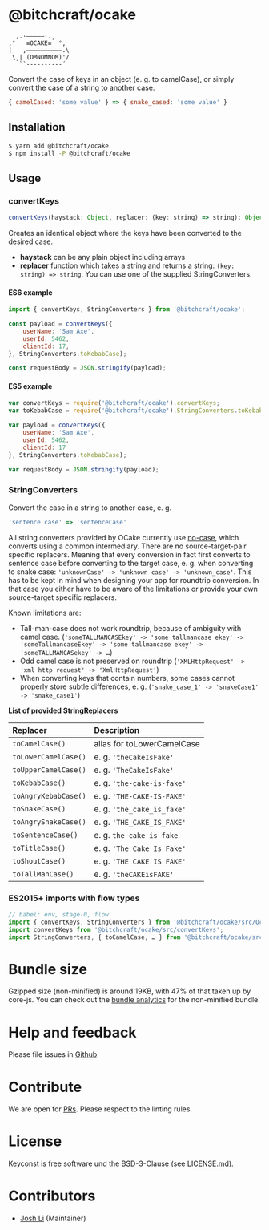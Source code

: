 # @bitchcraft/ocake

```
  ,.·——–——·.¸
,°   ≡OCAKE≡  °,
|   ,––––––––––.\
 \¸| (OMNOMNOM)'/
   ``----------´
```

Convert the case of keys in an object (e. g. to camelCase), or simply convert the case of a string to another case.

```js
{ camelCased: 'some value' } => { snake_cased: 'some value' }
```


## Installation

```sh
$ yarn add @bitchcraft/ocake
$ npm install -P @bitchcraft/ocake
```

## Usage

### convertKeys

```js
convertKeys(haystack: Object, replacer: (key: string) => string): Object
```

Creates an identical object where the keys have been converted to the desired case.

* **haystack** can be any plain object including arrays
* **replacer** function which takes a string and returns a string: `(key: string) => string`. You can use one of the supplied StringConverters.

#### ES6 example

```js
import { convertKeys, StringConverters } from '@bitchcraft/ocake';

const payload = convertKeys({
    userName: 'Sam Axe',
    userId: 5462,
    clientId: 17,
}, StringConverters.toKebabCase);

const requestBody = JSON.stringify(payload);
```

#### ES5 example

```js
var convertKeys = require('@bitchcraft/ocake').convertKeys;
var toKebabCase = require('@bitchcraft/ocake').StringConverters.toKebabCase;

var payload = convertKeys({
    userName: 'Sam Axe',
    userId: 5462,
    clientId: 17
}, StringConverters.toKebabCase);

var requestBody = JSON.stringify(payload);
```

### StringConverters

Convert the case in a string to another case, e. g.
```js
'sentence case' => 'sentenceCase'
```

All string converters provided by OCake currently use [no-case](https://yarn.pm/no-case), which converts using a common intermediary. There are no source-target-pair specific replacers. Meaning that every conversion in fact first converts to sentence case before converting to the target case, e. g. when converting to snake case: `'unknownCase' -> 'unknown case' -> 'unknown_case'`. This has to be kept in mind when designing your app for roundtrip conversion. In that case you either have to be aware of the limitations or provide your own source-target specific replacers.

Known limitations are:

* Tall-man-case does not work roundtrip, because of ambiguity with camel case. (`'someTALLMANCASEkey' -> 'some tallmancase ekey' -> 'someTallmancaseEkey' -> 'some tallmancase ekey' -> 'someTALLMANCASekey' -> …`)
* Odd camel case is not preserved on roundtrip (`'XMLHttpRequest' -> 'xml http request' -> 'XmlHttpRequest'`)
* When converting keys that contain numbers, some cases cannot properly store subtle differences, e. g. (`'snake_case_1' -> 'snakeCase1' -> 'snake_case1'`)

**List of provided StringReplacers**

| Replacer             | Description                |
|:-------------------- |:-------------------------- |
| `toCamelCase()`      | alias for toLowerCamelCase |
| `toLowerCamelCase()` | e. g. `'theCakeIsFake'`    |
| `toUpperCamelCase()` | e. g. `'TheCakeIsFake'`    |
| `toKebabCase()`      | e. g. `'the-cake-is-fake'` |
| `toAngryKebabCase()` | e. g. `'THE-CAKE-IS-FAKE'` |
| `toSnakeCase()`      | e. g. `'the_cake_is_fake'` |
| `toAngrySnakeCase()` | e. g. `'THE_CAKE_IS_FAKE'` |
| `toSentenceCase()`   | e. g. `the cake is fake`   |
| `toTitleCase()`      | e. g. `'The Cake Is Fake'` |
| `toShoutCase()`      | e. g. `'THE CAKE IS FAKE'` |
| `toTallManCase()`    | e. g. `'theCAKEisFAKE'`    |

### ES2015+ imports with flow types

```js
// babel: env, stage-0, flow
import { convertKeys, StringConverters } from '@bitchcraft/ocake/src/Ocake';
import convertKeys from '@bitchcraft/ocake/src/convertKeys';
import StringConverters, { toCamelCase, … } from '@bitchcraft/ocake/src/StringConverters';
```

# Bundle size

Gzipped size (non-minified) is around 19KB, with 47% of that taken up by core-js. You can check out the [bundle analytics](./lib/es5-bundle-analytics.html) for the non-minified bundle.

# Help and feedback

Please file issues in [Github](https://github.com/@bitchcraft/ocake/issues)

# Contribute

We are open for [PRs](https://github.com/@bitchcraft/ocake/pulls). Please respect to the linting rules.

# License

Keyconst is free software und the BSD-3-Clause (see [LICENSE.md](./LICENSE.md)).

# Contributors

- [Josh Li](https://github.com/maddrag0n) (Maintainer)
